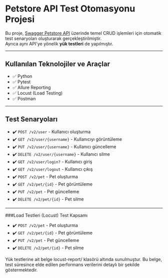 # Petstore API Test Otomasyonu Projesi

Bu proje, [Swagger Petstore API](https://petstore.swagger.io/) üzerinde temel CRUD işlemleri için otomatik test senaryoları oluşturarak gerçekleştirilmiştir.  
Ayrıca aynı API'ye yönelik **yük testleri** de yapılmıştır.

---

##  Kullanılan Teknolojiler ve Araçlar

- ✅ Python
- ✅ Pytest
- ✅ Allure Reporting
- ✅ Locust (Load Testing)
- ✅ Postman

---

##  Test Senaryoları

- ✔️ `POST /v2/user` - Kullanıcı oluşturma
- ✔️ `GET /v2/user/{username}` - Kullanıcıyı görüntüleme
- ✔️ `PUT /v2/user/{username}` - Kullanıcı güncelleme
- ✔️ `DELETE /v2/user/{username}` - Kullanıcı silme
- ✔️ `GET /v2/user/login?` - Kullanıcı giriş
-  ✔️ `GET /v2/user/logout` - Kullanıcı çıkış
- ✔️ `POST /v2/pet` - Pet oluşturma
- ✔️ `GET /v2/pet/{id}` - Pet görüntüleme
- ✔️ `PUT /v2/pet` - Pet güncelleme
- ✔️ `DELETE /v2/pet/{id}` - Pet silme

---

###Load Testleri (Locust)
 Test Kapsamı
- ✔️ `POST /v2/pet` - Pet oluşturma
- ✔️ `GET /v2/pet/{id}` - Pet görüntüleme
- ✔️ `PUT /v2/pet` - Pet güncelleme
- ✔️ `DELETE /v2/pet/{id}` - Pet silme


Yük testlerine ait belge locust-report/ klasörü altında sunulmuştur.
Bu belge, test süresince elde edilen performans verilerini detaylı bir şekilde göstermektedir.
